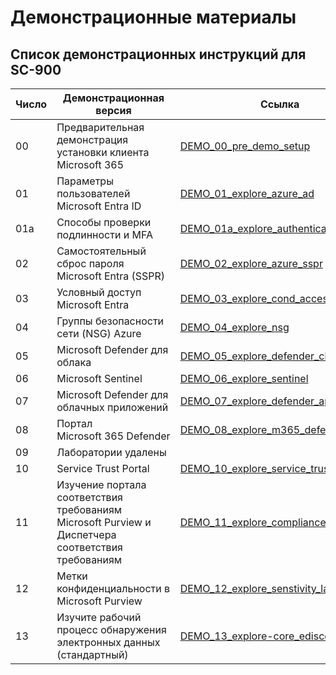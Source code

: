 
# Демонстрационные материалы

## Список демонстрационных инструкций для SC-900

| **Число** | **Демонстрационная версия** | **Ссылка** |
|------|---------|----|
| 00 | Предварительная демонстрация установки клиента Microsoft 365 | [DEMO_00_pre_demo_setup](DEMO_00_pre_demo_setup.md) |
| 01 | Параметры пользователей Microsoft Entra ID  | [DEMO_01_explore_azure_ad](DEMO_01_explore_azure_ad.md) |
| 01a | Способы проверки подлинности и MFA | [DEMO_01a_explore_authentication](DEMO_01a_explore_authentication.md) |
| 02 | Самостоятельный сброс пароля Microsoft Entra (SSPR)  | [DEMO_02_explore_azure_sspr](DEMO_02_explore_azure_sspr.md) |
| 03 | Условный доступ Microsoft Entra  | [DEMO_03_explore_cond_access](DEMO_03_explore_cond_access.md) |
| 04 | Группы безопасности сети (NSG) Azure  | [DEMO_04_explore_nsg](DEMO_04_explore_nsg.md) |
| 05 | Microsoft Defender для облака  | [DEMO_05_explore_defender_cloud](DEMO_05_explore_defender_cloud.md) |
| 06 | Microsoft Sentinel  | [DEMO_06_explore_sentinel](DEMO_06_explore_sentinel.md) |
| 07 | Microsoft Defender для облачных приложений  | [DEMO_07_explore_defender_apps](DEMO_07_explore_defender_apps.md) |
| 08 | Портал Microsoft 365 Defender  | [DEMO_08_explore_m365_defender_portal](DEMO_08_explore_m365_defender_portal.md) |
| 09 | Лаборатории удалены |  |
| 10 | Service Trust Portal  | [DEMO_10_explore_service_trust_portal](DEMO_10_explore_service_trust_portal.md) |
| 11 | Изучение портала соответствия требованиям Microsoft Purview и Диспетчера соответствия требованиям  | [DEMO_11_explore_compliance_mgr](DEMO_11_explore_compliance_mgr.md) |
| 12 | Метки конфиденциальности в Microsoft Purview  | [DEMO_12_explore_senstivity_labels](DEMO_12_explore_senstivity_labels.md) |
| 13 | Изучите рабочий процесс обнаружения электронных данных (стандартный)  | [DEMO_13_explore-core_ediscovery](DEMO_13_explore-core_ediscovery.md) |
